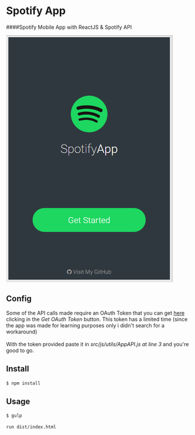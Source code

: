 # Spotify App

####Spotify Mobile App with ReactJS & Spotify API

![Screenshot](screenshot.gif)

## Config

Some of the API calls made require an OAuth Token that you can get [here](https://developer.spotify.com/web-api/console/get-artist/) clicking in the *Get OAuth Token* button. This token has a limited time (since the app was made for learning purposes only i didn't search for a workaround)<br><br>
With the token provided paste it in *src/js/utils/AppAPI.js at line 3* and you're good to go.

## Install

```sh
$ npm install
```

## Usage

```sh
$ gulp
```

```sh
run dist/index.html
```
